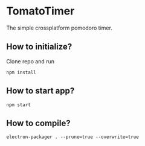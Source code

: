 # TomatoTimer

The simple crossplatform pomodoro timer.

## How to initialize?
Clone repo and run 

```
npm install
```

## How to start app?
```
npm start
```

## How to compile?
```
electron-packager . --prune=true --overwrite=true
```
